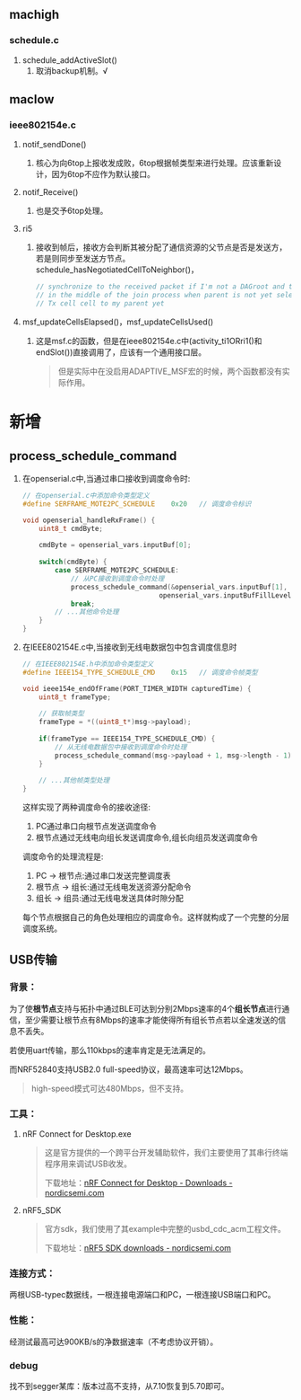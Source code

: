 

## machigh

### schedule.c

1. schedule_addActiveSlot()
   1. 取消backup机制。√

## maclow

### ieee802154e.c

1. notif_sendDone()

   1. 核心为向6top上报收发成败，6top根据帧类型来进行处理。应该重新设计，因为6top不应作为默认接口。

2. notif_Receive()

   1. 也是交予6top处理。

3. ri5

   1. 接收到帧后，接收方会判断其被分配了通信资源的父节点是否是发送方，若是则同步至发送方节点。schedule_hasNegotiatedCellToNeighbor()，

      ```c
      // synchronize to the received packet if I'm not a DAGroot and this is my preferred parent or in case I'm
      // in the middle of the join process when parent is not yet selected or in case I don't have an autonomous
      // Tx cell cell to my parent yet
      ```

4. msf_updateCellsElapsed()，msf_updateCellsUsed()

   1. 这是msf.c的函数，但是在ieee802154e.c中(activity_ti1ORri1()和endSlot())直接调用了，应该有一个通用接口层。

      > 但是实际中在没启用ADAPTIVE_MSF宏的时候，两个函数都没有实际作用。

# 新增

## process_schedule_command

1. 在openserial.c中,当通过串口接收到调度命令时:

   ```c
   // 在openserial.c中添加命令类型定义
   #define SERFRAME_MOTE2PC_SCHEDULE    0x20   // 调度命令标识
   
   void openserial_handleRxFrame() {
       uint8_t cmdByte;
       
       cmdByte = openserial_vars.inputBuf[0];
       
       switch(cmdByte) {
           case SERFRAME_MOTE2PC_SCHEDULE:
               // 从PC接收到调度命令时处理
               process_schedule_command(&openserial_vars.inputBuf[1],
                                     openserial_vars.inputBufFillLevel-1);
               break;
           // ...其他命令处理
       }
   }
   ```

2. 在IEEE802154E.c中,当接收到无线电数据包中包含调度信息时

   ```c
   // 在IEEE802154E.h中添加命令类型定义 
   #define IEEE154_TYPE_SCHEDULE_CMD    0x15   // 调度命令帧类型
   
   void ieee154e_endOfFrame(PORT_TIMER_WIDTH capturedTime) {
       uint8_t frameType;
       
       // 获取帧类型
       frameType = *((uint8_t*)msg->payload);
       
       if(frameType == IEEE154_TYPE_SCHEDULE_CMD) {
           // 从无线电数据包中接收到调度命令时处理
           process_schedule_command(msg->payload + 1, msg->length - 1);
       }
       
       // ...其他帧类型处理
   }
   ```

   这样实现了两种调度命令的接收途径:

   1. PC通过串口向根节点发送调度命令
   2. 根节点通过无线电向组长发送调度命令,组长向组员发送调度命令

   调度命令的处理流程是:

   1. PC -> 根节点:通过串口发送完整调度表
   2. 根节点 -> 组长:通过无线电发送资源分配命令
   3. 组长 -> 组员:通过无线电发送具体时隙分配

   每个节点根据自己的角色处理相应的调度命令。这样就构成了一个完整的分层调度系统。



## USB传输

### 背景：

为了使**根节点**支持与拓扑中通过BLE可达到分别2Mbps速率的4个**组长节点**进行通信，至少需要让根节点有8Mbps的速率才能使得所有组长节点若以全速发送的信息不丢失。

若使用uart传输，那么110kbps的速率肯定是无法满足的。

而NRF52840支持USB2.0 full-speed协议，最高速率可达12Mbps。

> high-speed模式可达480Mbps，但不支持。

### 工具：

1. nRF Connect for Desktop.exe

   > 这是官方提供的一个跨平台开发辅助软件，我们主要使用了其串行终端程序用来调试USB收发。
   >
   > 下载地址：[nRF Connect for Desktop - Downloads - nordicsemi.com](https://www.nordicsemi.com/Products/Development-tools/nRF-Connect-for-Desktop/Download#infotabs)

2. nRF5_SDK

   > 官方sdk，我们使用了其example中完整的usbd_cdc_acm工程文件。
   >
   > 下载地址：[nRF5 SDK downloads - nordicsemi.com](https://www.nordicsemi.com/Products/Development-software/nRF5-SDK/Download#infotabs)

### 连接方式：

两根USB-typec数据线，一根连接电源端口和PC，一根连接USB端口和PC。

### 性能：

经测试最高可达900KB/s的净数据速率（不考虑协议开销）。

### debug

找不到segger某库：版本过高不支持，从7.10恢复到5.70即可。



